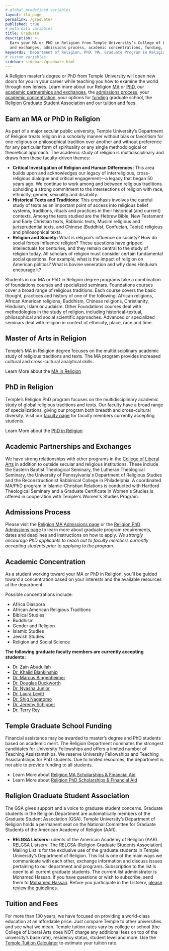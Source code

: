 ```yaml
---
# global predefined variables
layout: tla_page
permalink: /graduate/
published: true
# meta-data variables
title: Graduate
description: >-
  Earn your MA or PhD in Religion from Temple University’s College of Liberal Arts. Learn about our academic partnerships
  and exchanges, admissions process, academic concentrations, funding, tuition and fees, and the Graduate Student Association.
keywords: 'Department of Religion, PhD, MA, Graduate Program in Religion, admissions, graduate funding, tuition, graduate student association'
# custom variables
sidebar: sidebars/graduate.html
---
```

A Religion master’s degree or PhD from Temple University will open new doors for you in your career while teaching you how to examine the world through new lenses. Learn more about our Religion [MA](#master-of-arts-in-religion) or [PhD](#phd-in-religion), our [academic partnerships and exchanges](#academic-partnerships-and-exchanges), the [admissions process](#admissions-process), your [academic concentration](#academic-concentration), your options for [funding](#temple-graduate-school-funding) graduate school, the [Religion Graduate Student Association](#religion-graduate-student-association) and our [tuition and fees](#tuition-and-fees).

## Earn an MA or PhD in Religion
As part of a major secular public university, Temple University’s Department of Religion treats religion in a scholarly manner without bias or favoritism for one religious or philosophical tradition over another and without preference for any particular form of spirituality or any single methodological or theoretical approach. The academic study of religion is multidisciplinary and draws from these faculty-driven themes:

- **Critical Investigation of Religion and Human Differences:** This area builds upon and acknowledges our legacy of interreligious, cross-religious dialogue and critical engagement—a legacy that began 50 years ago. We continue to work among and between religious traditions upholding a strong commitment to the intersections of religion with race, ethnicity, gender, sexuality and disability.
- **Historical Texts and Traditions:** This emphasis involves the careful study of texts as an important point of access into religious belief systems, traditions, rituals and practices in their historical (and current) contexts. Among the texts studied are the Hebrew Bible, New Testament and Early Christian texts, Rabbinic texts, Muslim religious and jurisprudential texts, and Chinese (Buddhist, Confucian, Taoist) religious and philosophical texts.
- **Religion and Society:** What is religion’s influence on society? How do social forces influence religion? These questions have gripped intellectuals for centuries, and they remain central to the study of religion today. All scholars of religion must consider certain fundamental social questions. For example, what is the impact of religion on American politics? What is bovine veneration and why does Hinduism encourage it?

Students in our MA or PhD in Religion degree programs take a combination of foundations courses and specialized seminars. Foundations courses cover a broad range of religious traditions. Each course covers the basic thought, practices and history of one of the following: African religions, African American religions, Buddhism, Chinese religions, Christianity, Hinduism, Islam or Judaism. Other Foundations courses deal with methodologies in the study of religion, including historical-textual, philosophical and social scientific approaches. Advanced or specialized seminars deal with religion in context of ethnicity, place, race and time.

## Master of Arts in Religion
Temple’s MA in Religion degree focuses on the multidisciplinary academic study of religious traditions and texts. The MA program provides increased cultural and cross-cultural analytical skills.

Learn More about the [MA in Religion](https://www.temple.edu/academics/degree-programs/religion-ma-la-rel-ma)

## PhD in Religion
Temple’s Religion PhD program focuses on the multidisciplinary academic study of global religious traditions and texts. Our faculty have a broad range of specializations, giving our program both breadth and cross-cultural diversity. Visit our [faculty page](http://www.cla.temple.edu/religion/faculty/) for faculty members currently accepting students.

Learn More about the [PhD in Religion](https://www.temple.edu/academics/degree-programs/religion-phd-la-rel-phd)

## Academic Partnerships and Exchanges
We have strong relationships with other programs in the [College of Liberal Arts](https://liberalarts.temple.edu/) in addition to outside secular and religious institutions. These include the Eastern Baptist Theological Seminary, the Lutheran Theological Seminary, the University of Pennsylvania's Department of Religious Studies and the Reconstructionist Rabbinical College in Philadelphia. A coordinated MA/PhD program in Islamic-Christian Relations is conducted with Hartford Theological Seminary and a Graduate Certificate in Women's Studies is offered in cooperation with Temple's Women's Studies Program.

## Admissions Process
Please visit the [Religion MA Admissions page](https://www.temple.edu/academics/degree-programs/religion-ma-la-rel-ma/cla-religion-ma-admissions) or the [Religion PhD Admissions page](https://www.temple.edu/academics/degree-programs/religion-phd-la-rel-phd/cla-religion-phd-admissions) to learn more about graduate program requirements, dates and deadlines and instructions on how to apply. _We strongly encourage PhD applicants to reach out to faculty members currently accepting students prior to applying to the program_.

## Academic Concentration
As a student working toward your MA or PhD in Religion, you’ll be guided toward a concentration based on your interests and the available resources at the department.

Possible concentrations include:
- Africa Diaspora
- African American Religious Traditions
- Biblical Studies
- Buddhism
- Gender and Religion
- Islamic Studies
- Jewish Studies
- Religion and Social Science

**The following graduate faculty members are currently accepting students:**  
- [Dr. Zain Abudullah](https://liberalarts.temple.edu/academics/faculty/abdullah-zain)
- [Dr. Khalid Blankinship](https://liberalarts.temple.edu/academics/faculty/blankinship-khalid-y)
- [Dr. Marcus Bingenheimer](https://liberalarts.temple.edu/academics/faculty/bingenheimer-marcus)  
- [Dr. Douglas Duckworth](https://liberalarts.temple.edu/academics/faculty/duckworth-douglas)  
- [Dr. Nyasha Junior](https://liberalarts.temple.edu/academics/faculty/junior-nyasha)
- [Dr. Laura Levitt](https://liberalarts.temple.edu/academics/faculty/levitt-laura)  
- [Dr. Shig Nagatomo](https://liberalarts.temple.edu/academics/faculty/nagatomo-shigenori)
- [Dr. Jeremy Schipper](https://liberalarts.temple.edu/academics/faculty/schipper-jeremy)  
- [Dr. Terry Rey](https://liberalarts.temple.edu/academics/faculty/rey-terry)

## Temple Graduate School Funding
Financial assistance may be awarded to master’s degree and PhD students based on academic merit. The Religion Department nominates the strongest candidates for University Fellowships and offers a limited number of Teaching Assistantships. We reserve University Fellowships and Teaching Assistantships for PhD students. Due to limited resources, the department is not able to provide funding to all students.

- Learn More about [Religion MA Scholarships & Financial Aid](https://www.temple.edu/academics/degree-programs/religion-ma-la-rel-ma/cla-religion-ma-scholarships-financial-aid)
- Learn More about [Religion PhD Scholarships & Financial Aid](https://www.temple.edu/academics/schools-and-colleges/college-of-liberal-arts/cla-graduate-phd-scholarships?p=2951)

## Religion Graduate Student Association
The GSA gives support and a voice to graduate student concerns. Graduate students in the Religion Department are automatically members of the Graduate Student Association (GSA). Temple University’s Department of Religion holds a permanent seat on the National Committee for Graduate Students of the American Academy of Religion (AAR).

- **RELGSA Listserv:** udents of the American Academy of Religion (AAR).
RELGSA Listserv: The RELGSA (Religion Graduate Students Association) Mailing List is for the exclusive use of the graduate students in Temple University’s Department of Religion. This list is one of the main ways we communicate with each other, exchange information and discuss issues pertaining to our department and programs. Subscription to the list is open to all current graduate students. The current list administrator is Mohamed Hassan. If you have questions or wish to subscribe, send them to [Mohamed Hassan](mailto:mhassan@temple.edu). Before you participate in the Listserv, [please review the guidelines](http://www.cla.temple.edu/religion/media/RELGSA-Guidelines.pdf).

## Tuition and Fees
For more than 130 years, we have focused on providing a world-class education at an affordable price. Just compare Temple to other universities and see what we mean. Temple tuition rates vary by college or school (the College of Liberal Arts does NOT charge any additional fees on top of the university’s base rate), residency status, student level and more. Use the [Temple Tuition Calculator](https://bursar.temple.edu/tuition-and-fees/tuition-rates) to estimate your tuition rate.
